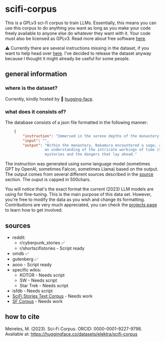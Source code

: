# scifi-corpus

This is a GPLv3 sci-fi corpus to train LLMs.
Essentially, this means you can use this corpus to do anything you want as long as you make your code freely available to anyone else do whatever they want with it.
Your code must also be licensed as GPLv3. Read more about free software [here](https://www.gnu.org/licenses/rms-why-gplv3.en.html).

⚠️ Currently there are several instructions missing in the dataset, if you want to help head over [here](https://github.com/marimeireles/scifi-corpus/issues/1).
I've decided to release the dataset anyway because I thought it might already be useful for some people.

## general information

### where is the dataset?

Currently, kindly hosted by 🤗 [hugging-face](https://huggingface.co/datasets/elektra/scifi-corpus).

### what does it consists of?

The database consists of a json file formatted in the following manner:

```json
    {
        "instruction": "Immersed in the serene depths of the monastery, Nakamura crossed paths with the enigmatic Master Xin, a sage of unparalleled",
        "input": "",
        "output": "Within the monastery, Nakamura encountered a sage, an enigmatic figure known as Master Xin. Wise and all-knowing, Master Xin possessed
                  an understanding of the intricate workings of time itself. Through their conversations, Nakamura delved deeper into the altered timeline
                  mysteries and the dangers that lay ahead."
```

The instruction was generated using some language model (sometimes GPT by OpenAI, sometimes Falcon, sometimes Llama) based on the output. The output comes from several
different sources described in the [source](https://github.com/marimeireles/scifi-corpus/new/master?readme#sources) section. The ouput is capped in 500chars.

You will notice that's the exact format the current (2023) LLM models are using for fine-tuning. This is the main purpose of this data set. However, you're free to modify
the data as you wish and change its formatting.
Contributions are very much appreciated, you can check the [projects page](https://github.com/users/marimeireles/projects/1) to learn how to get involved.

## sources

- reddit:
  - r/cyberpunk_stories ✅
  - r/shortscifistories - Script ready
- omdb ✅
- gutenberg ✅
- aooo - Script ready
- specific wikis:
  - KOTOR - Needs script
  - SW - Needs script
  - Star Trek - Needs script
- isfdb - Needs script
- [SciFi Stories Text Corpus](https://www.kaggle.com/datasets/jannesklaas/scifi-stories-text-corpus) - Needs work
- [SF Corpus](https://huggingface.co/SF-Corpus) - Needs work

## how to cite

Meireles, M. (2023). Sci-Fi Corpus. ORCID: 0000-0001-9227-9798. Available at: https://huggingface.co/datasets/elektra/scifi-corpus
